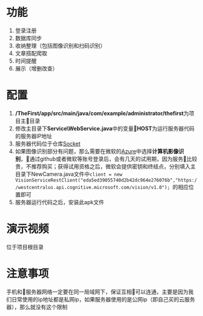 # 功能  
1. 登录注册
2. 数据库同步
3. 收纳整理（包括图像识别和扫码识别）
4. 文章搭配爬取
5. 时间提醒
6. 展示（增删改查）

# 配置
1. **/TheFirst/app/src/main/java/com/example/administrator/thefirst**为项目主目录
2. 修改主目录下**Service\WebService.java**中的变量**HOST**为运行服务器代码的服务器IP地址
3. 服务器代码位于仓库[Socket](https://github.com/muronglove/Socket)
4. 如果图像识别部分有问题，那么需要在微软的[Azure](https://azure.microsoft.com/zh-cn/try/cognitive-services/?api=face-api)中选择**计算机影像识别**，通过github或者微软等账号登录后，会有几天的试用期，因为服务比较贵，不推荐购买；获得试用资格之后，微软会提供密钥和终结点，分别填入主目录下NewCamera.java文件中`client = new VisionServiceRestClient("eda5ed39055740d2b42dc964e276076b","https://westcentralus.api.cognitive.microsoft.com/vision/v1.0");
`的相应位置即可
5. 服务器运行代码之后，安装此apk文件

# 演示视频
位于项目根目录

# 注意事项
手机和服务器网络一定要在同一局域网下，保证互相可以连通，主要是因为我们日常使用的ip地址都是私网ip，如果服务器使用的是公网ip（即自己买的云服务器），那么就没有这个限制